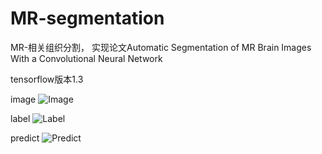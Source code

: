 # MR-segmentation
MR-相关组织分割， 实现论文Automatic Segmentation of MR Brain Images With a Convolutional Neural Network

tensorflow版本1.3

image
![Image](https://github.com/sunyao123/MR-segmentation/blob/master/new/image-results/image.PNG)

label
![Label](https://github.com/sunyao123/MR-segmentation/blob/master/new/image-results/label.PNG)

predict
![Predict](https://github.com/sunyao123/MR-segmentation/blob/master/new/image-results/predict.PNG)
